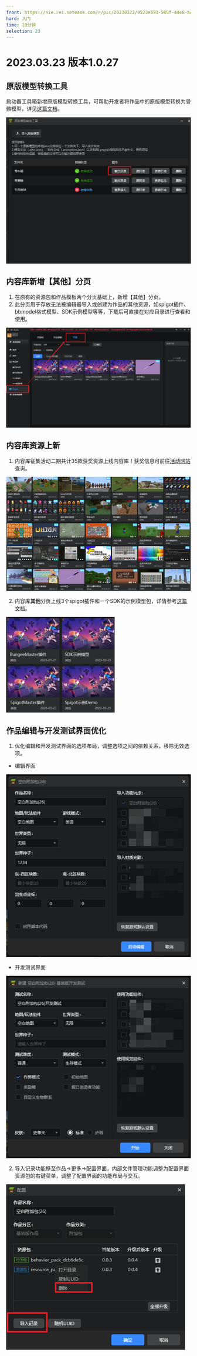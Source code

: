 ```yaml
---
front: https://nie.res.netease.com/r/pic/20230322/9523e693-505f-44e8-adcd-3fefdda3a179.png
hard: 入门
time: 10分钟
selection: 23
---
```


# 2023.03.23 版本1.0.27

## 原版模型转换工具
启动器工具箱新增原版模型转换工具，可帮助开发者将作品中的原版模型转换为骨骼模型，详见[这篇文档](../../16-美术/6-模型和动作/11-原版模型转换工具.md)。

![图片](./images/230323/bb2fbx3.png)

## 内容库新增【其他】分页
1. 在原有的资源包和作品模板两个分页基础上，新增【其他】分页。
2. 此分页用于存放无法被编辑器导入或创建为作品的其他资源，如spigot插件、bbmodel格式模型、SDK示例模型等等，下载后可直接在对应目录进行查看和使用。

![图片](./images/230323/contentlib.png)

## 内容库资源上新

1. 内容库征集活动二期共计35款获奖资源上线内容库！获奖信息可前往[活动网站](https://mc.163.com/dev/nrkzj2/)查询。

![图片](./images/230323/contentlib2.png)

2. 内容库**其他**分页上线3个spigot插件和一个SDK的示例模型包，详情参考[这篇文档](../../27-网络游戏/课程10：使用Spigot开服/99-下载内容.md)。

![图片](./images/230323/contentlib3.png)

## 作品编辑与开发测试界面优化
1. 优化编辑和开发测试界面的选项布局，调整选项之间的依赖关系，移除无效选项。
- 编辑界面

![图片](./images/230323/config2.png)


- 开发测试界面


![图片](./images/230323/config.png)

2. 导入记录功能移至作品→更多→配置界面，内部文件管理功能调整为配置界面资源包的右键菜单，调整了配置界面的功能布局与交互。

![图片](./images/230323/config1.png)


